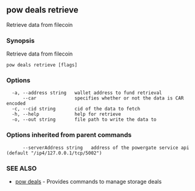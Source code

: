 ## pow deals retrieve

Retrieve data from filecoin

### Synopsis

Retrieve data from filecoin

```
pow deals retrieve [flags]
```

### Options

```
  -a, --address string   wallet address to fund retrieval
      --car              specifies whether or not the data is CAR encoded
  -c, --cid string       cid of the data to fetch
  -h, --help             help for retrieve
  -o, --out string       file path to write the data to
```

### Options inherited from parent commands

```
      --serverAddress string   address of the powergate service api (default "/ip4/127.0.0.1/tcp/5002")
```

### SEE ALSO

* [pow deals](pow_deals.md)	 - Provides commands to manage storage deals

